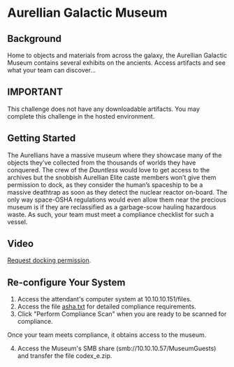 # Aurellian Galactic Museum

## Background

Home to objects and materials from across the galaxy, the Aurellian Galactic Museum contains several exhibits on the ancients. Access artifacts and see what your team can discover...

## IMPORTANT

This challenge does not have any downloadable artifacts. You may complete this challenge in the hosted environment.

## Getting Started

The Aurellians have a massive museum where they showcase many of the objects they’ve collected from the thousands of worlds they have conquered. The crew of the _Dauntless_ would love to get access to the archives but the snobbish Aurellian Elite caste members won’t give them permission to dock, as they consider the human’s spaceship to be a massive deathtrap as soon as they detect the nuclear reactor on-board. The only way space-OSHA regulations would even allow them near the precious museum is if they are reclassified as a garbage-scow hauling hazardous waste. As such, your team must meet a compliance checklist for such a vessel.

## Video

[Request docking permission](https://presidentscup.cisa.gov/files/03a5e1d4203949f280b2fd9a931f5640-VIDEO_08_P01.mp4).

## Re-configure Your System

1. Access the attendant's computer system at 10.10.10.151/files.
2. Access the file [asha.txt](asha.txt) for detailed compliance requirements.
3. Click "Perform Compliance Scan" when you are ready to be scanned for compliance.

Once your team meets compliance, it obtains access to the museum.  

4. Access the Museum's SMB share (smb://10.10.10.57/MuseumGuests) and transfer the file codex_e.zip.
